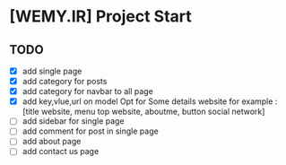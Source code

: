 # [WEMY.IR] Project Start

## TODO
- [x] add single page
- [x] add category for posts
- [x] add category for navbar to all page
- [x] add key,vlue,url on model Opt for Some details website for example : [title website, menu top website, aboutme, button social network]
- [ ] add sidebar for single page
- [ ] add comment for post in single page
- [ ] add about page
- [ ] add contact us page
